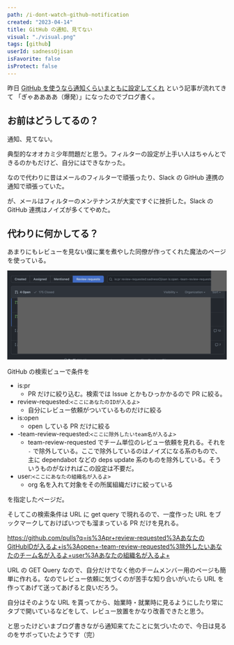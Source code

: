 ```yaml
---
path: /i-dont-watch-github-notification
created: "2023-04-14"
title: GitHub の通知、見てない
visual: "./visual.png"
tags: [github]
userId: sadnessOjisan
isFavorite: false
isProtect: false
---
```


昨日 [GitHub を使うなら通知くらいまともに設定してくれ](https://zenn.dev/yumemi_inc/articles/you-are-not-using-github-correctly) という記事が流れてきて 「ぎゃああああ（爆発）」になったのでブログ書く。

## お前はどうしてるの？

通知、見てない。

典型的なオオカミ少年問題だと思う。フィルターの設定が上手い人はちゃんとできるのかもだけど、自分にはできなかった。

なので代わりに昔はメールのフィルターで頑張ったり、Slack の GitHub 連携の通知で頑張っていた。

が、メールはフィルターのメンテナンスが大変ですぐに挫折した。Slack の GitHub 連携はノイズが多くてやめた。

## 代わりに何かしてる？

あまりにもレビューを見ない僕に業を煮やした同僚が作ってくれた魔法のページを使っている。

![PRページ](./prs.png)

GitHub の検索ビューで条件を

- is:pr
  - PR だけに絞り込む。検索では Issue とかもひっかかるので PR に絞る。
- review-requested:`<ここにあなたのIDが入るよ>`
  - 自分にレビュー依頼がついているものだけに絞る
- is:open
  - open している PR だけに絞る
- -team-review-requested:`<ここに除外したいteam名が入るよ>`
  - team-review-requested でチーム単位のレビュー依頼を見れる。それを `-` で除外している。ここで除外しているのはノイズになる系のもので、主に dependabot などの deps update 系のものを除外している。そういうものがなければこの設定は不要だ。
- user:`<ここにあなたの組織名が入るよ>`
  - org 名を入れて対象をその所属組織だけに絞っている

を指定したページだ。

そしてこの検索条件は URL に get query で現れるので、一度作った URL をブックマークしておけばいつでも溜まっている PR だけを見れる。

<https://github.com/pulls?q=is%3Apr+review-requested%3AあなたのGitHubIDが入るよ+is%3Aopen+-team-review-requested%3除外したいあなたのチーム名が入るよ+user%3Aあなたの組織名が入るよ+>

URL の GET Query なので、自分だけでなく他のチームメンバー用のページも簡単に作れる。なのでレビュー依頼に気づくのが苦手な知り合いがいたら URL を作ってあげて送ってあげると良いだろう。

自分はそのような URL を貰ってから、始業時・就業時に見るようにしたり常にタブで開いているなどをして、レビュー放置をかなり改善できたと思う。

と思ったけどいまブログ書きながら通知来てたことに気づいたので、今日は見るのをサボっていたようです（完）
